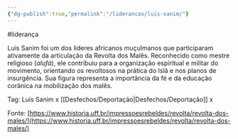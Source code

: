 ```yaml
---
{"dg-publish":true,"permalink":"/liderancas/luis-sanim/"}
---
```


#liderança

Luís Sanim foi um dos líderes africanos muçulmanos que participaram ativamente da articulação da Revolta dos Malês. Reconhecido como mestre religioso (_alufá_), ele contribuiu para a organização espiritual e militar do movimento, orientando os revoltosos na prática do Islã e nos planos de insurgência. Sua figura representa a importância da fé e da educação corânica na mobilização dos malês.

Tag: Luís Sanim x [[Desfechos/Deportação\|Desfechos/Deportação]] x 

Fonte: [https://www.historia.uff.br/impressoesrebeldes/revolta/revolta-dos-males/](https://www.historia.uff.br/impressoesrebeldes/revolta/revolta-dos-males/)
